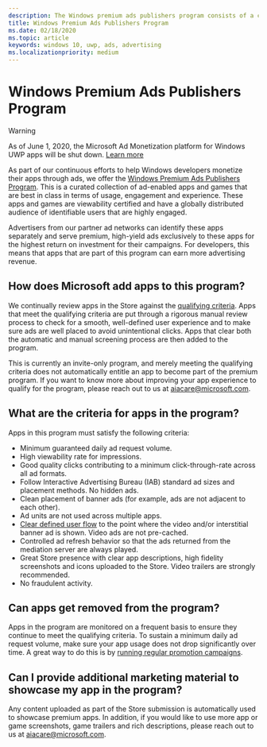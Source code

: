 ```yaml
---
description: The Windows premium ads publishers program consists of a curated collection of ad-enabled apps that partner ad networks can target with premium, high-yield ads. Apps in this program are best in class in terms of usage, engagement and experience.
title: Windows Premium Ads Publishers Program
ms.date: 02/18/2020
ms.topic: article
keywords: windows 10, uwp, ads, advertising
ms.localizationpriority: medium
---
```

# Windows Premium Ads Publishers Program

>[!WARNING]
> As of June 1, 2020, the Microsoft Ad Monetization platform for Windows UWP apps will be shut down. [Learn more](https://social.msdn.microsoft.com/Forums/windowsapps/en-US/db8d44cb-1381-47f7-94d3-c6ded3fea36f/microsoft-ad-monetization-platform-shutting-down-june-1st?forum=aiamgr)

As part of our continuous efforts to help Windows developers monetize their apps through ads, we offer the [Windows Premium Ads Publishers Program](https://blogs.windows.com/windowsdeveloper/2017/09/18/announcing-windows-premium-ads-publishers-program/). This is a curated collection of ad-enabled apps and games that are best in class in terms of usage, engagement and experience. These apps and games are viewability certified and have a globally distributed audience of identifiable users that are highly engaged​.

Advertisers from our partner ad networks can identify these apps separately and serve premium, high-yield ads exclusively to these apps for the highest return on investment for their campaigns. For developers, this means that apps that are part of this program can earn more advertising revenue.

## How does Microsoft add apps to this program? 

We continually review apps in the Store against the [qualifying criteria](#what-are-the-criteria-for-apps-in-the-program). Apps that meet the qualifying criteria are put through a rigorous manual review process to check for a smooth, well-defined user experience and to make sure ads are well placed to avoid unintentional clicks. Apps that clear both the automatic and manual screening process are then added to the program.

This is currently an invite-only program, and merely meeting the qualifying criteria does not automatically entitle an app to become part of the premium program. If you want to know more about improving your app experience to qualify for the program, please reach out to us at aiacare@microsoft.com.

## What are the criteria for apps in the program?

Apps in this program must satisfy the following criteria:

* Minimum guaranteed daily ad request volume. 
* High viewability rate for impressions. 
* Good quality clicks contributing to a minimum click-through-rate across all ad formats. 
* Follow Interactive Advertising Bureau (IAB) standard ad sizes and placement methods. No hidden ads.
* Clean placement of banner ads (for example, ads are not adjacent to each other).
* Ad units are not used across multiple apps.
* [Clear defined user flow](https://blogs.windows.com/buildingapps/2017/08/31/best-practices-using-video-ads-windows-apps/) to the point where the video and/or interstitial banner ad is shown. Video ads are not pre-cached. 
* Controlled ad refresh behavior so that the ads returned from the mediation server are always played.
* Great Store presence with clear app descriptions, high fidelity screenshots and icons uploaded to the Store. Video trailers are strongly recommended.
* No fraudulent activity.

## Can apps get removed from the program?

Apps in the program are monitored on a frequent basis to ensure they continue to meet the qualifying criteria. To sustain a minimum daily ad request volume, make sure your app usage does not drop significantly over time. A great way to do this is by [running regular promotion campaigns](https://developer.microsoft.com/store/promote-your-apps).

## Can I provide additional marketing material to showcase my app in the program? 

Any content uploaded as part of the Store submission is automatically used to showcase premium apps. In addition, if you would like to use more app or game screenshots, game trailers and rich descriptions, please reach out to us at aiacare@microsoft.com.

